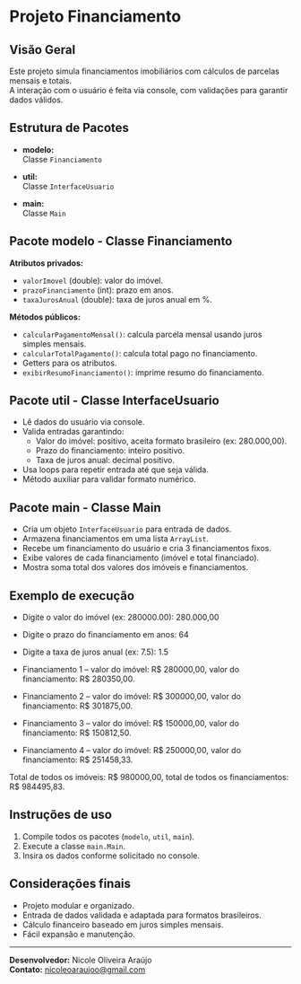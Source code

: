 # Projeto Financiamento

## Visão Geral
Este projeto simula financiamentos imobiliários com cálculos de parcelas mensais e totais.  
A interação com o usuário é feita via console, com validações para garantir dados válidos.

## Estrutura de Pacotes
- **modelo:**  
  Classe `Financiamento`

- **util:**  
  Classe `InterfaceUsuario`

- **main:**  
  Classe `Main`

## Pacote modelo - Classe Financiamento
**Atributos privados:**  
- `valorImovel` (double): valor do imóvel.  
- `prazoFinanciamento` (int): prazo em anos.  
- `taxaJurosAnual` (double): taxa de juros anual em %.

**Métodos públicos:**  
- `calcularPagamentoMensal()`: calcula parcela mensal usando juros simples mensais.  
- `calcularTotalPagamento()`: calcula total pago no financiamento.  
- Getters para os atributos.  
- `exibirResumoFinanciamento()`: imprime resumo do financiamento.

## Pacote util - Classe InterfaceUsuario
- Lê dados do usuário via console.  
- Valida entradas garantindo:  
  - Valor do imóvel: positivo, aceita formato brasileiro (ex: 280.000,00).  
  - Prazo do financiamento: inteiro positivo.  
  - Taxa de juros anual: decimal positivo.  
- Usa loops para repetir entrada até que seja válida.  
- Método auxiliar para validar formato numérico.

## Pacote main - Classe Main
- Cria um objeto `InterfaceUsuario` para entrada de dados.  
- Armazena financiamentos em uma lista `ArrayList`.  
- Recebe um financiamento do usuário e cria 3 financiamentos fixos.  
- Exibe valores de cada financiamento (imóvel e total financiado).  
- Mostra soma total dos valores dos imóveis e financiamentos.

## Exemplo de execução
- Digite o valor do imóvel (ex: 280000.00): 280.000,00
- Digite o prazo do financiamento em anos: 64
- Digite a taxa de juros anual (ex: 7.5): 1.5

- Financiamento 1 – valor do imóvel: R$ 280000,00, valor do financiamento: R$ 280350,00.
- Financiamento 2 – valor do imóvel: R$ 300000,00, valor do financiamento: R$ 301875,00.
- Financiamento 3 – valor do imóvel: R$ 150000,00, valor do financiamento: R$ 150812,50.
- Financiamento 4 – valor do imóvel: R$ 250000,00, valor do financiamento: R$ 251458,33.

Total de todos os imóveis: R$ 980000,00, total de todos os financiamentos: R$ 984495,83.

## Instruções de uso
1. Compile todos os pacotes (`modelo`, `util`, `main`).  
2. Execute a classe `main.Main`.  
3. Insira os dados conforme solicitado no console.

## Considerações finais
- Projeto modular e organizado.  
- Entrada de dados validada e adaptada para formatos brasileiros.  
- Cálculo financeiro baseado em juros simples mensais.  
- Fácil expansão e manutenção.

---

**Desenvolvedor:** Nicole Oliveira Araújo  
**Contato:** nicoleoaraujoo@gmail.com
